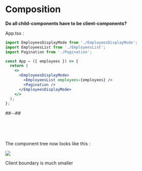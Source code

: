 <!-- .slide: class="two-column with-code title-margin-sm " -->

<style>
  .tree-34{
    width: 500px;
    height: auto;
  }
</style>

# Composition

**Do all child-components have to be client-components?**

App.tsx :

```jsx
import EmployeesDisplayMode from './EmployeesDisplayMode';
import EmployeesList from './EmployeesList';
import Pagination from './Pagination';

const App = ({ employees }) => {
  return (
    <>
      <EmployeesDisplayMode>
        <EmployeesList employees={employees} />
        <Pagination />
      </EmployeesDisplayMode>
    </>
  );
};
```

##--##

<br/>

<br/>
<br/>

The component tree now looks like this :

<img src="./assets/images/03-server-components/tree-5.png" class="tree-37" />

Client boundary is much smaller
